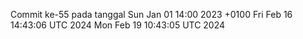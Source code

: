 Commit ke-55 pada tanggal Sun Jan 01 14:00 2023 +0100
Fri Feb 16 14:43:06 UTC 2024
Mon Feb 19 10:43:05 UTC 2024
